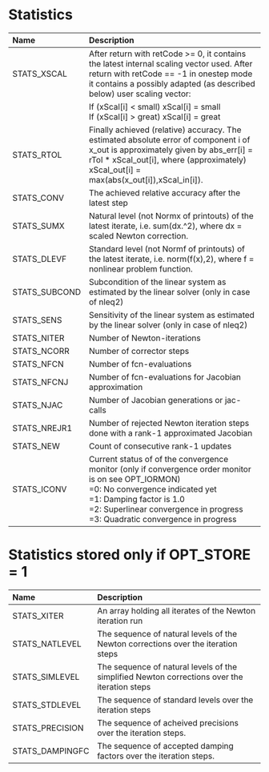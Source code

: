 Statistics
==========
| Name            | Description |
|:----------------|:------------|
| STATS_XSCAL     | After return with retCode >= 0, it contains the latest internal scaling vector used. After return with retCode == -1 in onestep mode it contains a possibly adapted (as described below) user scaling vector: |
|                 | If (xScal[i] <  small) xScal[i] = small <br>If (xScal[i] >  great) xScal[i] = great |
| STATS_RTOL      | Finally achieved (relative) accuracy. The estimated absolute error of component i of x_out is approximately given by abs_err[i] = rTol * xScal_out[i], where (approximately) xScal_out[i] = max(abs(x_out[i]),xScal_in[i]).            |
| STATS_CONV      | The achieved relative accuracy after the latest step |
| STATS_SUMX      | Natural level (not Normx of printouts) of the latest iterate, i.e. sum(dx.^2), where dx = scaled Newton correction. |
| STATS_DLEVF     | Standard level (not Normf of printouts) of the latest iterate, i.e. norm(f(x),2), where f =  nonlinear problem function. |
| STATS_SUBCOND   | Subcondition of the linear system as estimated by the linear solver (only in case of nleq2) |
| STATS_SENS      | Sensitivity of the linear system as estimated by the linear solver (only in case of nleq2) |
| STATS_NITER     | Number of Newton-iterations |
| STATS_NCORR     | Number of corrector steps |
| STATS_NFCN      | Number of fcn-evaluations |
| STATS_NFCNJ     | Number of fcn-evaluations for Jacobian approximation |
| STATS_NJAC      | Number of Jacobian generations or jac-calls |
| STATS_NREJR1    | Number of rejected Newton iteration steps done with a rank-1 approximated Jacobian |
| STATS_NEW       | Count of consecutive rank-1 updates |
| STATS_ICONV     | Current status of of the convergence monitor (only if convergence order monitor is on see OPT_IORMON)<br>=0: No convergence indicated yet<br>=1: Damping factor is 1.0<br>=2: Superlinear convergence in progress<br>=3: Quadratic convergence in progress |

Statistics stored only if OPT_STORE = 1
========================================
| Name            | Description |
|:----------------|:------------|
| STATS_XITER     | An array holding all iterates of the Newton iteration run |
| STATS_NATLEVEL  | The sequence of natural levels of the Newton corrections over the iteration steps |
| STATS_SIMLEVEL  | The sequence of natural levels of the simplified Newton corrections over the iteration steps |
| STATS_STDLEVEL  | The sequence of standard levels over the iteration steps |
| STATS_PRECISION | The sequence of acheived precisions over the iteration steps. |
| STATS_DAMPINGFC | The sequence of accepted damping factors over the iteration steps. |
